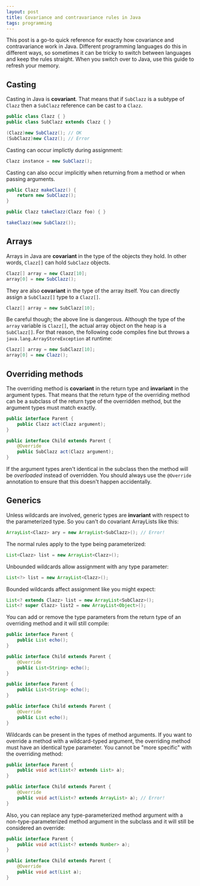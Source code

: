 ```yaml
---
layout: post
title: Covariance and contravariance rules in Java
tags: programming
---
```


This post is a go-to quick reference for exactly how covariance and contravariance work in Java. Different programming languages do this in different ways, so sometimes it can be tricky to switch between languages and keep the rules straight. When you switch over to Java, use this guide to refresh your memory.

Casting
-------

Casting in Java is **covariant**. That means that if `SubClazz` is a subtype of `Clazz` then a `SubClazz` reference can be cast to a `Clazz`.

~~~ java
public class Clazz { }
public class SubClazz extends Clazz { }
~~~

~~~ java
(Clazz)new SubClazz(); // OK
(SubClazz)new Clazz(); // Error
~~~

Casting can occur implictly during assignment:

~~~ java
Clazz instance = new SubClazz();
~~~

Casting can also occur implicitly when returning from a method or when passing arguments.

~~~ java
public Clazz makeClazz() {
    return new SubClazz();
}

public Clazz takeClazz(Clazz foo) { }
~~~

~~~ java
takeClazz(new SubClazz());
~~~

Arrays
------

Arrays in Java are **covariant** in the type of the objects they hold. In other words, `Clazz[]` can hold `SubClazz` objects.

~~~ java
Clazz[] array = new Clazz[10];
array[0] = new SubClazz();
~~~

They are also **covariant** in the type of the array itself. You can directly assign a `SubClazz[]` type to a `Clazz[]`.

~~~ java
Clazz[] array = new SubClazz[10];
~~~

Be careful though; the above line is dangerous. Although the type of the `array` variable is `Clazz[]`, the actual array object on the heap is a `SubClazz[]`. For that reason, the following code compiles fine but throws a `java.lang.ArrayStoreException` at runtime:

~~~ java
Clazz[] array = new SubClazz[10];
array[0] = new Clazz();
~~~

Overriding methods
------------------

The overriding method is **covariant** in the return type and **invariant** in the argument types. That means that the return type of the overriding method can be a subclass of the return type of the overridden method, but the argument types must match exactly.

~~~ java
public interface Parent {
    public Clazz act(Clazz argument);
}

public interface Child extends Parent {
    @Override
    public SubClazz act(Clazz argument);
}
~~~

If the argument types aren't identical in the subclass then the method will be *overloaded* instead of overridden. You should always use the `@Override` annotation to ensure that this doesn't happen accidentally.

Generics
--------

Unless wildcards are involved, generic types are **invariant** with respect to the parameterized type. So you can't do covariant ArrayLists like this:

~~~ java
ArrayList<Clazz> ary = new ArrayList<SubClazz>(); // Error!
~~~

The normal rules apply to the type being parameterized:

~~~ java
List<Clazz> list = new ArrayList<Clazz>();
~~~

Unbounded wildcards allow assignment with any type parameter: 

~~~ java
List<?> list = new ArrayList<Clazz>();
~~~

Bounded wildcards affect assignment like you might expect:

~~~ java
List<? extends Clazz> list = new ArrayList<SubClazz>();
List<? super Clazz> list2 = new ArrayList<Object>();
~~~

You can add or remove the type parameters from the return type of an overriding method and it will still compile:

~~~ java
public interface Parent {
    public List echo();
}

public interface Child extends Parent {
    @Override
    public List<String> echo();
}
~~~

~~~ java
public interface Parent {
    public List<String> echo();
}

public interface Child extends Parent {
    @Override
    public List echo();
}
~~~

Wildcards can be present in the types of method arguments. If you want to override a method with a wildcard-typed argument, the overriding method must have an identical type parameter. You cannot be "more specific" with the overriding method:

~~~ java
public interface Parent {
    public void act(List<? extends List> a);
}

public interface Child extends Parent {
    @Override
    public void act(List<? extends ArrayList> a); // Error!
}
~~~

Also, you can replace any type-parameterized method argument with a non-type-parameterized method argument in the subclass and it will still be considered an override:

~~~ java
public interface Parent {
    public void act(List<? extends Number> a);
}

public interface Child extends Parent {
    @Override
    public void act(List a);
}
~~~